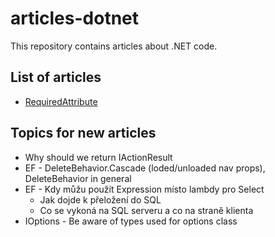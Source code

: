 # articles-dotnet

This repository contains articles about .NET code.

## List of articles

 - [RequiredAttribute](./required-attribute/)

## Topics for new articles
 - Why should we return IActionResult
 - EF - DeleteBehavior.Cascade (loded/unloaded nav props), DeleteBehavior in general
 - EF - Kdy můžu použít Expression místo lambdy pro Select
   - Jak dojde k přeložení do SQL
   - Co se vykoná na SQL serveru a co na straně klienta 
 - IOptions - Be aware of types used for options class
